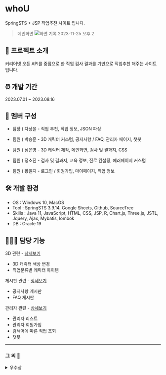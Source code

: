# whoU
SpringSTS + JSP 직업추천 사이트 입니다.

>메인화면 
![화면 기록 2023-11-25 오후 2](https://github.com/psh153/pt1/assets/105466406/199e30b8-5270-4452-a095-adef8b290837)

## 🎤 프로젝트 소개
커리어넷 오픈 API를 중점으로 한 직업 검사 결과를 기반으로 직업추천 해주는 사이트 입니다.

## ⏰ 개발 기간
2023.07.01 ~ 2023.08.16

## 👀 멤버 구성
- 팀장 ) 차상윤 - 직업 추천, 직업 정보, JSON 파싱

- 팀원 ) 박승훈 - 3D 캐릭터 커스텀, 공지사항 / FAQ, 관리자 페이지, 챗봇

- 팀원 ) 심은영 - 3D 캐릭터 제작, 메인화면, 검사 및 결과지, CSS

- 팀원 ) 정소진 - 검사 및 결과지, 교육 정보, 진로 컨설팅, 에러페이지 커스텀

- 팀원 ) 황윤지 - 로그인 / 회원가입, 마이페이지, 직업 정보

## 🛠️ 개발 환경
- OS : Windows 10, MacOS
- Tool : SpringSTS 3.9.14, Google Sheets, Github, SourceTree
- Skills : Java 11, JavaScript, HTML, CSS, JSP, R, Chart.js, Three.js, JSTL, Jquery, Ajax, Mybatis, lombok
- DB : Oracle 19

## 👨🏻‍💻 담당 기능
3D 관련 - [상세보기](https://github.com/psh153/whou/wiki/3D-%EA%B4%80%EB%A0%A8)
 - 3D 캐릭터 색상 변경
 - 직업분류별 캐릭터 아이템

게시판 관련 - [상세보기](https://github.com/psh153/whou/wiki/%EA%B2%8C%EC%8B%9C%ED%8C%90-%EA%B4%80%EB%A0%A8)
- 공지사항 게시판
- FAQ 게시판

관리자 관련 - [상세보기](https://github.com/psh153/whou/wiki/%EA%B4%80%EB%A6%AC%EC%9E%90-%EA%B4%80%EB%A0%A8)
- 관리자 리스트
- 관리자 회원가입
- 검색어에 따른 직업 조회
- 챗봇

---

### 그 외 📣
<details>
<summary>우수상</summary>


</details>
